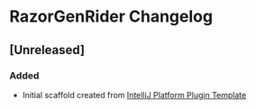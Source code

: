 <!-- Keep a Changelog guide -> https://keepachangelog.com -->

# RazorGenRider Changelog

## [Unreleased]
### Added
- Initial scaffold created from [IntelliJ Platform Plugin Template](https://github.com/JetBrains/intellij-platform-plugin-template)
